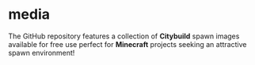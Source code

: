 # media

The GitHub repository features a collection of **Citybuild** spawn images available for free use perfect for **Minecraft** projects seeking an attractive spawn environment!

